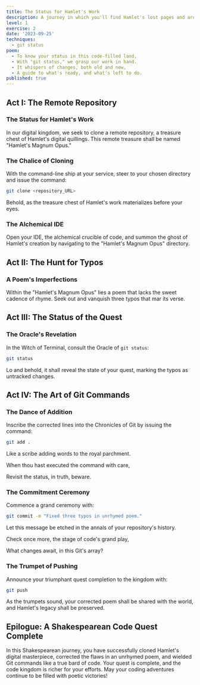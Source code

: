 ```yaml
---
title: The Status for Hamlet's Work
description: A journey in which you'll find Hamlet's lost pages and are there to fix them.
level: 1
exercise: 2
date: '2023-09-25'
techniques:
  - git status
poem:
  - To know your status in this code-filled land,
  - With "git status," we grasp our work in hand.
  - It whispers of changes, both old and new,
  - A guide to what's ready, and what's left to do.
published: true
---
```


## Act I: The Remote Repository

### The Status for Hamlet's Work

In our digital kingdom, we seek to clone a remote repository, a treasure chest of Hamlet's digital quillings. This remote treasure shall be named "Hamlet's Magnum Opus."

### The Chalice of Cloning

With the command-line ship at your service, steer to your chosen directory and issue the command:

```bash
git clone <repository_URL>
```

Behold, as the treasure chest of Hamlet's work materializes before your eyes.

### The Alchemical IDE

Open your IDE, the alchemical crucible of code, and summon the ghost of Hamlet's creation by navigating to the "Hamlet's Magnum Opus" directory.

## Act II: The Hunt for Typos

### A Poem's Imperfections

Within the "Hamlet's Magnum Opus" lies a poem that lacks the sweet cadence of rhyme. Seek out and vanquish three typos that mar its verse.

## Act III: The Status of the Quest

### The Oracle's Revelation

In the Witch of Terminal, consult the Oracle of `git status`:

```bash
git status
```

Lo and behold, it shall reveal the state of your quest, marking the typos as untracked changes.

## Act IV: The Art of Git Commands

### The Dance of Addition

Inscribe the corrected lines into the Chronicles of Git by issuing the command:

```bash
git add .
```

Like a scribe adding words to the royal parchment.

When thou hast executed the command with care,

Revisit the status, in truth, beware.

### The Commitment Ceremony

Commence a grand ceremony with:

```bash
git commit -m "Fixed three typos in unrhymed poem."
```

Let this message be etched in the annals of your repository's history.

Check once more, the stage of code's grand play,

What changes await, in this Git's array?

### The Trumpet of Pushing

Announce your triumphant quest completion to the kingdom with:

```bash
git push
```

As the trumpets sound, your corrected poem shall be shared with the world, and Hamlet's legacy shall be preserved.

## Epilogue: A Shakespearean Code Quest Complete

In this Shakespearean journey, you have successfully cloned Hamlet's digital masterpiece, corrected the flaws in an unrhymed poem, and wielded Git commands like a true bard of code. Your quest is complete, and the code kingdom is richer for your efforts. May your coding adventures continue to be filled with poetic victories!
